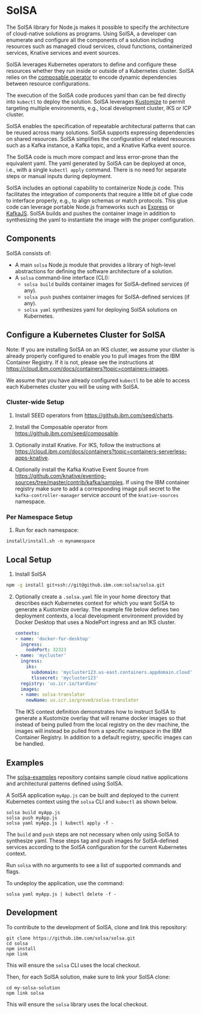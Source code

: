 # SolSA

The SolSA library for Node.js makes it possible to specify the architecture of
cloud-native solutions as programs. Using SolSA, a developer can enumerate and
configure all the components of a solution including resources such as managed
cloud services, cloud functions, containerized services, Knative services and
event sources.

SolSA leverages Kubernetes operators to define and configure these resources
whether they run inside or outside of a Kubernetes cluster. SolSA relies on the
[composable operator](https://github.ibm.com/seed/composable) to encode dynamic
dependencies between resource configurations.

The execution of the SolSA code produces yaml than can be fed directly into
`kubectl` to deploy the solution. SolSA leverages
[Kustomize](https://github.com/kubernetes-sigs/kustomize) to permit targeting
multiple environments, e.g., local development cluster, IKS or ICP cluster.

SolSA enables the specification of repeatable architectural patterns that can be
reused across many solutions. SolSA supports expressing dependencies on shared
resources. SolSA simplifies the configuration of related resources such as a
Kafka instance, a Kafka topic, and a Knative Kafka event source.

The SolSA code is much more compact and less error-prone than the equivalent
yaml. The yaml generated by SolSA can be deployed at once, i.e., with a single
`kubectl apply` command. There is no need for separate steps or manual inputs
during deployment.

SolSA includes an optional capability to containerize Node.js code. This
facilitates the integration of components that require a little bit of glue code
to interface properly, e.g., to align schemas or match protocols. This glue code
can leverage portable Node.js frameworks such as
[Express](https://expressjs.com) or [KafkaJS](https://kafka.js.org). SolSA
builds and pushes the container image in addition to synthesizing the yaml to
instantiate the image with the proper configuration.

## Components

SolSA consists of:
- A main `solsa` Node.js module that provides a library of high-level
  abstractions for defining the software architecture of a solution.
- A `solsa` command-line interface (CLI):
  - `solsa build` builds container images for SolSA-defined services (if any).
  - `solsa push` pushes container images for SolSA-defined services (if any).
  - `solsa yaml` synthesizes yaml for deploying SolSA solutions on Kubernetes.

## Configure a Kubernetes Cluster for SolSA

Note: If you are installing SolSA on an IKS cluster, we assume your cluster is
already properly configured to enable you to pull images from the IBM Container
Registry. If it is not, please see the instructions at
https://cloud.ibm.com/docs/containers?topic=containers-images.

We assume that you have already configured `kubectl` to be able to access each
Kubernetes cluster you will be using with SolSA.

### Cluster-wide Setup

1. Install SEED operators from https://github.ibm.com/seed/charts.

2. Install the Composable operator from https://github.ibm.com/seed/composable.

3. Optionally install Knative. For IKS, follow the instructions at
   https://cloud.ibm.com/docs/containers?topic=containers-serverless-apps-knative.

4. Optionally install the Kafka Knative Event Source from
   https://github.com/knative/eventing-sources/tree/master/contrib/kafka/samples.
   If using the IBM container registry make sure to add a corresponding image
   pull secret to the `kafka-controller-manager` service account of the
   `knative-sources` namespace.

### Per Namespace Setup

1. Run for each namespace:
```shell
install/install.sh -n mynamespace
```

## Local Setup

1. Install SolSA

```sh
npm -g install git+ssh://git@github.ibm.com:solsa/solsa.git
```

2. Optionally create a `.solsa.yaml` file in your home directory that describes
   each Kubernetes context for which you want SolSA to generate a Kustomize
   overlay. The example file below defines two deployment contexts, a local
   development environment provided by Docker Desktop that uses a NodePort
   ingress and an IKS cluster.
   ```yaml
   contexts:
   - name: 'docker-for-desktop'
     ingress:
       nodePort: 32323
   - name: 'mycluster'
     ingress:
       iks:
         subdomain: 'mycluster123.us-east.containers.appdomain.cloud'
         tlssecret: 'mycluster123'
     registry: 'us.icr.io/tardieu'
     images:
     - name: solsa-translator
       newName: us.icr.io/groved/solsa-translator
   ```
   The IKS context definition demonstrates how to instruct SolSA to generate a
   Kustomize overlay that will rename docker images so that instead of being
   pulled from the local registry on the dev machine, the images will instead be
   pulled from a specific namespace in the IBM Container Registry. In addition
   to a default registry, specific images can be handled.

## Examples

The [solsa-examples](https://github.ibm.com/solsa/solsa-examples) repository
contains sample cloud native applications and architectural patterns defined
using SolSA.

A SolSA application `myApp.js` can be built and deployed to the current
Kubernetes context using the `solsa` CLI and `kubectl` as shown below.
```shell
solsa build myApp.js
solsa push myApp.js
solsa yaml myApp.js | kubectl apply -f -
```
The `build` and `push` steps are not necessary when only using SolSA to
synthesize yaml. These steps tag and push images for SolSA-defined services
according to the SolSA configuration for the current Kubernetes context.

Run `solsa` with no arguments to see a list of supported commands and flags.

To undeploy the application, use the command:
```shell
solsa yaml myApp.js | kubectl delete -f -
```

## Development

To contribute to the development of SolSA, clone and link this repository:
```shell
git clone https://github.ibm.com/solsa/solsa.git
cd solsa
npm install
npm link
```
This will ensure the `solsa` CLI uses the local checkout.

Then, for each SolSA solution, make sure to link your SolSA clone:
```shell
cd my-solsa-solution
npm link solsa
```
This will ensure the `solsa` library uses the local checkout.
